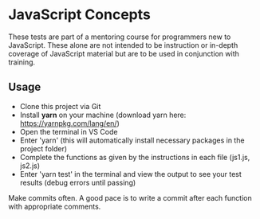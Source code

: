 # JavaScript Concepts

These tests are part of a mentoring course for programmers new to JavaScript. These alone are not intended to be instruction or in-depth coverage of JavaScript material but are to be used in conjunction with training.

## Usage

- Clone this project via Git
- Install **yarn** on your machine (download yarn here: https://yarnpkg.com/lang/en/)
- Open the terminal in VS Code
- Enter 'yarn' (this will automatically install necessary packages in the project folder)
- Complete the functions as given by the instructions in each file (js1.js, js2.js)
- Enter 'yarn test' in the terminal and view the output to see your test results (debug errors until passing)

Make commits often. A good pace is to write a commit after each function with appropriate comments.